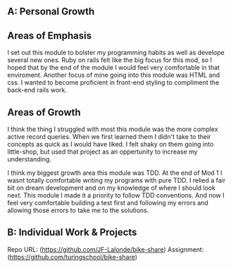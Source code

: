 ## A: Personal Growth
## Areas of Emphasis
I set out this module to bolster my programming habits as well as develope several new ones. Ruby on rails felt like the big focus for this mod, so I hoped that by the end of the module I would feel very comfortable in that enviroment. Another focus of mine going into this module was HTML and css. I wanted to become proficient in front-end styling to compliment the back-end rails work. 

## Areas of Growth
I think the thing I struggled with most this module was the more complex active record queries. When we first learned them I didn't take to their concepts as quick as I would have liked. I felt shaky on them going into little-shop, but used that project as an oppertunity to increase my understanding. 

I think my biggest growth area this module was TDD. At the end of Mod 1 I wasnt totally comfortable writing my programs with pure TDD. I relied a fair bit on dream development and on my knowledge of where I should look next. This module I made it a priority to follow TDD conventions. And now I feel very comfortable building a test first and following my errors and allowing those errors to take me to the solutions. 


## B: Individual Work & Projects

Repo URL: (https://github.com/JF-Lalonde/bike-share)
Assignment: (https://github.com/turingschool/bike-share)
